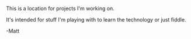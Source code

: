 This is a location for projects I'm working on.  

It's intended for stuff I'm playing with to learn the technology or just fiddle.

-Matt
